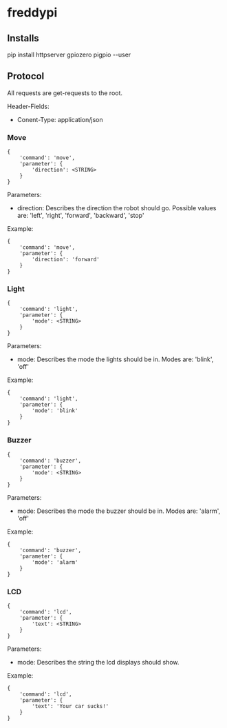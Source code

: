 # freddypi

## Installs
pip install httpserver gpiozero pigpio --user

## Protocol
All requests are get-requests to the root.

Header-Fields:
* Conent-Type: application/json
### Move
```
{
	'command': 'move',
	'parameter': {
		'direction': <STRING>
	}
}
```
Parameters:
* direction: Describes the direction the robot should go. Possible values are: 'left', 'right', 'forward', 'backward', 'stop'

Example:
```
{
	'command': 'move',
	'parameter': {
		'direction': 'forward'
	}
}
```
### Light
```
{
	'command': 'light',
	'parameter': {
		'mode': <STRING>
	}
}
```
Parameters:
* mode: Describes the mode the lights should be in. Modes are: 'blink', 'off'

Example:
```
{
	'command': 'light',
	'parameter': {
		'mode': 'blink'
	}
}
```
### Buzzer
```
{
	'command': 'buzzer',
	'parameter': {
		'mode': <STRING>
	}
}
```
Parameters:
* mode: Describes the mode the buzzer should be in. Modes are: 'alarm', 'off'

Example:
```
{
	'command': 'buzzer',
	'parameter': {
		'mode': 'alarm'
	}
}
```
### LCD
```
{
	'command': 'lcd',
	'parameter': {
		'text': <STRING>
	}
}
```
Parameters:
* mode: Describes the string the lcd displays should show.

Example:
```
{
	'command': 'lcd',
	'parameter': {
		'text': 'Your car sucks!'
	}
}
```
